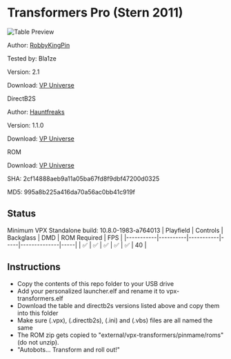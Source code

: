 # Transformers Pro (Stern 2011)

![Table Preview](https://vpuniverse.com/screenshots/monthly_2024_04/TransformersFS.png.59173406b4ddab27c37d4300200c9b12.png)

Author: [RobbyKingPin](hhttps://vpuniverse.com/profile/10146-robbykingpin/) 

Tested by: Bla1ze

Version: 2.1  

Download: [VP Universe](https://vpuniverse.com/files/file/15565-transformers-pro-stern-2011-v21-dt-fs-fss-vr/)

DirectB2S

Author: [Hauntfreaks](https://vpuniverse.com/profile/5216-hauntfreaks/)  

Version: 1.1.0  

Download: [VP Universe](https://vpuniverse.com/files/file/15569-transformers-stern-2011-b2s-with-full-dmd/)

ROM

Download: [VP Universe](https://vpuniverse.com/files/file/3477-transformers-v18/)

SHA: 2cf14888aeb9a11a05ba67fd8f9dbf47200d0325

MD5: 995a8b225a416da70a56ac0bb41c919f

## Status 

Minimum VPX Standalone build: 10.8.0-1983-a764013
| Playfield | Controls | Backglass | DMD | ROM Required | FPS | 
|-----------|----------|-----------|-----|--------------|-----|
| :white_check_mark: | :white_check_mark: | :white_check_mark: | :white_check_mark: | :white_check_mark: | 40 |

## Instructions

- Copy the contents of this repo folder to your USB drive
- Add your personalized launcher.elf and rename it to vpx-transformers.elf
- Download the table and directb2s versions listed above and copy them into this folder
- Make sure (.vpx), (.directb2s), (.ini) and (.vbs) files are all named the same
- The ROM zip gets copied to "external/vpx-transformers/pinmame/roms" (do not unzip).
- "Autobots... Transform and roll out!"
